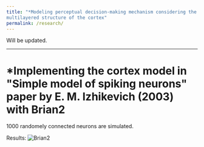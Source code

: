 ```yaml
---
title: "*Modeling perceptual decision-making mechanism considering the
multilayered structure of the cortex"
permalink: /research/
---
```


Will be updated.
	
---
# *Implementing the cortex model in "Simple model of spiking neurons" paper by E. M. Izhikevich (2003) with Brian2

1000 randomely connected neurons are simulated. 

Results: ![Brian2](https://aesagtekin.github.io/images/izh2003.png)
